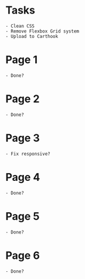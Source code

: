 # Tasks

    - Clean CSS
    - Remove Flexbox Grid system
    - Upload to Carthook

# Page 1

    - Done?

# Page 2

    - Done?

# Page 3

    - Fix responsive?

# Page 4

    - Done?

# Page 5 

    - Done?

# Page 6

    - Done?


